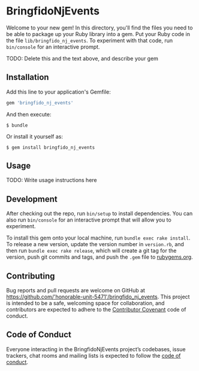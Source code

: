 # BringfidoNjEvents

Welcome to your new gem! In this directory, you'll find the files you need to be able to package up your Ruby library into a gem. Put your Ruby code in the file `lib/bringfido_nj_events`. To experiment with that code, run `bin/console` for an interactive prompt.

TODO: Delete this and the text above, and describe your gem

## Installation

Add this line to your application's Gemfile:

```ruby
gem 'bringfido_nj_events'
```

And then execute:

    $ bundle

Or install it yourself as:

    $ gem install bringfido_nj_events

## Usage

TODO: Write usage instructions here

## Development

After checking out the repo, run `bin/setup` to install dependencies. You can also run `bin/console` for an interactive prompt that will allow you to experiment.

To install this gem onto your local machine, run `bundle exec rake install`. To release a new version, update the version number in `version.rb`, and then run `bundle exec rake release`, which will create a git tag for the version, push git commits and tags, and push the `.gem` file to [rubygems.org](https://rubygems.org).

## Contributing

Bug reports and pull requests are welcome on GitHub at https://github.com/'honorable-unit-5471'/bringfido_nj_events. This project is intended to be a safe, welcoming space for collaboration, and contributors are expected to adhere to the [Contributor Covenant](http://contributor-covenant.org) code of conduct.

## Code of Conduct

Everyone interacting in the BringfidoNjEvents project’s codebases, issue trackers, chat rooms and mailing lists is expected to follow the [code of conduct](https://github.com/'honorable-unit-5471'/bringfido_nj_events/blob/master/CODE_OF_CONDUCT.md).
